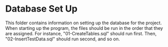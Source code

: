 # Database Set Up
This folder contains information on setting up the database for the project. When starting up the program, the files should be run in the order that
they are assigned. For instance, "01-CreateTables.sql" should run first. Then, "02-InsertTestData.sql" should run second, and so on.
